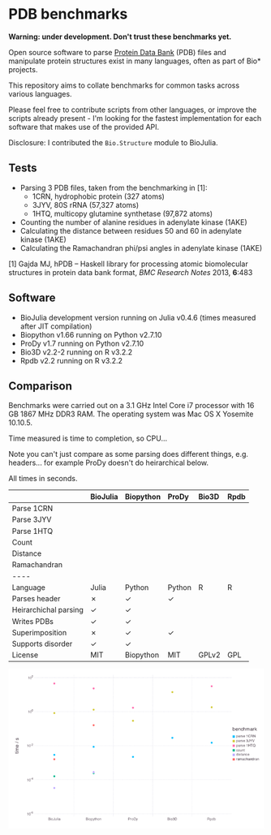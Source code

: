# PDB benchmarks

**Warning: under development. Don't trust these benchmarks yet.**

Open source software to parse [Protein Data Bank](http://www.rcsb.org/pdb/home/home.do) (PDB) files and manipulate protein structures exist in many languages, often as part of Bio* projects.

This repository aims to collate benchmarks for common tasks across various languages.

Please feel free to contribute scripts from other languages, or improve the scripts already present - I'm looking for the fastest implementation for each software that makes use of the provided API.

Disclosure: I contributed the `Bio.Structure` module to BioJulia.


## Tests

* Parsing 3 PDB files, taken from the benchmarking in [1]:
  - 1CRN, hydrophobic protein (327 atoms)
  - 3JYV, 80S rRNA (57,327 atoms)
  - 1HTQ, multicopy glutamine synthetase (97,872 atoms)
* Counting the number of alanine residues in adenylate kinase (1AKE)
* Calculating the distance between residues 50 and 60 in adenylate kinase (1AKE)
* Calculating the Ramachandran phi/psi angles in adenylate kinase (1AKE)

[1] Gajda MJ, hPDB – Haskell library for processing atomic biomolecular structures in protein data bank format, *BMC Research Notes* 2013, **6**:483


## Software

* BioJulia development version running on Julia v0.4.6 (times measured after JIT compilation)
* Biopython v1.66 running on Python v2.7.10
* ProDy v1.7 running on Python v2.7.10
* Bio3D v2.2-2 running on R v3.2.2
* Rpdb v2.2 running on R v3.2.2


## Comparison

Benchmarks were carried out on a 3.1 GHz Intel Core i7 processor with 16 GB 1867 MHz DDR3 RAM. The operating system was Mac OS X Yosemite 10.10.5.

Time measured is time to completion, so CPU...

Note you can't just compare as some parsing does different things, e.g. headers... for example ProDy doesn't do heirarchical below.

All times in seconds.

|                       | BioJulia    | Biopython   | ProDy       | Bio3D       | Rpdb        |
| :-------------------- | :---------- | :---------- | :---------- | :---------- | :---------- |
| Parse 1CRN            |             |             |             |             |             |
| Parse 3JYV            |             |             |             |             |             |
| Parse 1HTQ            |             |             |             |             |             |
| Count                 |             |             |             |             |             |
| Distance              |             |             |             |             |             |
| Ramachandran          |             |             |             |             |             |
| ----                  |             |             |             |             |             |
| Language              | Julia       | Python      | Python      | R           | R           |
| Parses header         | ✗           | ✓           | ✓           |             |             |
| Heirarchichal parsing | ✓           | ✓           |             |             |             |
| Writes PDBs           | ✓           | ✓           |             |             |             |
| Superimposition       | ✗           | ✓           | ✓           |             |             |
| Supports disorder     | ✓           | ✓           |             |             |             |
| License               | MIT         | Biopython   | MIT         | GPLv2       | GPL         |

![benchmarks](plot/plot.png "benchmarks")
